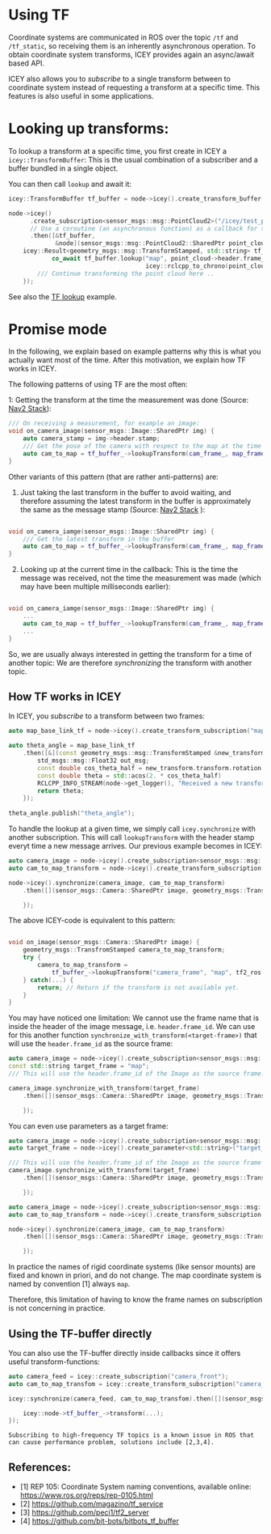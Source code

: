 # Using TF 

Coordinate systems are communicated in ROS over the topic `/tf` and `/tf_static`, so receiving them is an inherently asynchronous operation.
To obtain coordinate system transforms, ICEY provides again an async/await based API. 

ICEY also allows you to *subscribe* to a single transform between to coordinate system instead of requesting a transform at a specific time. This features is also useful in some applications. 

# Looking up transforms: 

To lookup a transform at a specific time, you first create in ICEY a `icey::TransformBuffer`: This is the usual combination of a subscriber and a buffer bundled in a single object. 

You can then call `lookup` and await it: 

```cpp 
icey::TransformBuffer tf_buffer = node->icey().create_transform_buffer();

node->icey()
      .create_subscription<sensor_msgs::msg::PointCloud2>("/icey/test_pcl")
      // Use a coroutine (an asynchronous function) as a callback for the subscriber:
      .then([&tf_buffer,
             &node](sensor_msgs::msg::PointCloud2::SharedPtr point_cloud) -> icey::Promise<void> {
    icey::Result<geometry_msgs::msg::TransformStamped, std::string> tf_result =
            co_await tf_buffer.lookup("map", point_cloud->header.frame_id,
                                      icey::rclcpp_to_chrono(point_cloud->header.stamp), 200ms);
        /// Continue transforming the point cloud here ..
    });
```

See also the [TF lookup](../../icey_examples/src/tf_lookup_async_await.cpp) example.

# Promise mode 

In the following, we explain based on example patterns why this is what you actually want most of the time.
After this motivation, we explain how TF works in ICEY.

The following patterns of using TF are the most often:

1: Getting the transform at the time the measurement was done (Source: [Nav2 Stack](https://github.com/ros-navigation/navigation2/blob/main///nav2_amcl/src/amcl_node.cpp#L577)): 
```cpp
/// On receiving a measurement, for example an image:
void on_camera_image(sensor_msgs::Image::SharedPtr img) {
    auto camera_stamp = img->header.stamp;
    /// Get the pose of the camera with respect to the map at the time the image was shot:
    auto cam_to_map = tf_buffer_->lookupTransform(cam_frame_, map_frame_, tf2_ros::fromMsg(camera_stamp));
}
```


Other variants of this pattern (that are rather anti-patterns) are:

1. Just taking the last transform in the buffer to avoid waiting, and therefore assuming the latest transform in the buffer is approximately the same as the message stamp (Source: [Nav2 Stack](https://github.com/ros-navigation/navigation2/blob/main//nav2_costmap_2d/plugins/costmap_filters/keepout_filter.cpp#L177) ):
```cpp

void on_camera_iamge(sensor_msgs::Image::SharedPtr img) {
    /// Get the latest transform in the buffer 
    auto cam_to_map = tf_buffer_->lookupTransform(cam_frame_, map_frame_, tf2::TimePointZero);
}
```


2. Looking up at the current time in the callback: This is the time the message was received, not the time the measurement was made (which may have been multiple milliseconds earlier):
```cpp

void on_camera_iamge(sensor_msgs::Image::SharedPtr img) {
    ...
    auto cam_to_map = tf_buffer_->lookupTransform(cam_frame_, map_frame_, this->get_clock().now());
    ...
}
```


So, we are usually always interested in getting the transform for a time of another topic: We are therefore *synchronizing* the transform with another topic.

## How TF works in ICEY
In ICEY, you *subscribe* to a transform between two frames:

```cpp
auto map_base_link_tf = node->icey().create_transform_subscription("map", "base_link");

auto theta_angle = map_base_link_tf
    .then([&](const geometry_msgs::msg::TransformStamped &new_transform) {
        std_msgs::msg::Float32 out_msg;
        const double cos_theta_half = new_transform.transform.rotation.z;
        const double theta = std::acos(2. * cos_theta_half)
        RCLCPP_INFO_STREAM(node->get_logger(), "Received a new transform, orientation angle theta was: " << cos_theta_half);
        return theta;
    });
    
theta_angle.publish("theta_angle");
```
To handle the lookup at a given time, we simply call `icey.synchronize` with another subscription. This will call `lookupTransform` with the header stamp everyt time a new message arrives. Our previous example becomes in ICEY:

```cpp
auto camera_image = node->icey().create_subscription<sensor_msgs::msg::Image>("camera_front");
auto cam_to_map_transform = node->icey().create_transform_subscription("camera_frame", "map");

node->icey().synchronize(camera_image, cam_to_map_transform)
    .then([](sensor_msgs::Camera::SharedPtr image, geometry_msgs::TransfromStamped::SharedPtr camera_to_map) {

    });
```

The above ICEY-code is equivalent to this pattern:

```cpp

void on_image(sensor_msgs::Camera::SharedPtr image) {
    geometry_msgs::TransfromStamped camera_to_map_transform;
    try {
        camera_to_map_transform = 
            tf_buffer_->lookupTransform("camera_frame", "map", tf2_ros::fromMsg(image->header.stamp));
    } catch(...) {
        return; // Return if the transform is not available yet.
    }
}
```

You may have noticed one limitation: We cannot use the frame name that is inside the header of the image message, i.e. `header.frame_id`. 
We can use for this another function `synchronize_with_transform(<target-frame>)` that will use the `header.frame_id` as the source frame: 

```cpp
auto camera_image = node->icey().create_subscription<sensor_msgs::msg::Image>("camera_front");
const std::string target_frame = "map";
/// This will use the header.frame_id of the Image as the source frame:

camera_image.synchronize_with_transform(target_frame)
    .then([](sensor_msgs::Camera::SharedPtr image, geometry_msgs::TransfromStamped::SharedPtr camera_to_map) {

    });
```

You can even use parameters as a target frame:

```cpp
auto camera_image = node->icey().create_subscription<sensor_msgs::msg::Image>("camera_front");
auto target_frame = node->icey().create_parameter<std::string>("target_frame");

/// This will use the header.frame_id of the Image as the source frame and the current parameter value as the target_frame (automatically receiving updates)
camera_image.synchronize_with_transform(target_frame)
    .then([](sensor_msgs::Camera::SharedPtr image, geometry_msgs::TransfromStamped::SharedPtr camera_to_map) {

    });
```

```cpp
auto camera_image = node->icey().create_subscription<sensor_msgs::msg::Image>("camera_front");
auto cam_to_map_transform = node->icey().create_transform_subscription("camera_frame", "map");

node->icey().synchronize(camera_image, cam_to_map_transform)
    .then([](sensor_msgs::Camera::SharedPtr image, geometry_msgs::TransfromStamped::SharedPtr camera_to_map) {

    });
```

In practice the names of rigid coordinate systems (like sensor mounts) are fixed and known in priori, and do not change. The map coordinate system is named by convention [1] always `map`. 

Therefore, this limitation of having to know the frame names on subscription is not concerning in practice.

## Using the TF-buffer directly

You can also use the TF-buffer directly inside callbacks since it offers useful transform-functions: 

```cpp
auto camera_feed = icey::create_subscription("camera_front");
auto cam_to_map_transfom = icey::create_transform_subscription("camera_frame", "map");

icey::synchronize(camera_feed, cam_to_map_transfom).then([](sensor_msgs::Camera::ConstSharedPtr image, geometry_msgs::TransfromStamped::ConstSharedPtr camera_to_map_tf) {

    icey::node->tf_buffer_->transform(...);
});

```


```{note}
Subscribing to high-frequency TF topics is a known issue in ROS that can cause performance problem, solutions include [2,3,4].
```

## References: 

- [1] REP 105: Coordinate System naming conventions, available online: https://www.ros.org/reps/rep-0105.html
- [2] https://github.com/magazino/tf_service
- [3] https://github.com/peci1/tf2_server
- [4] https://github.com/bit-bots/bitbots_tf_buffer